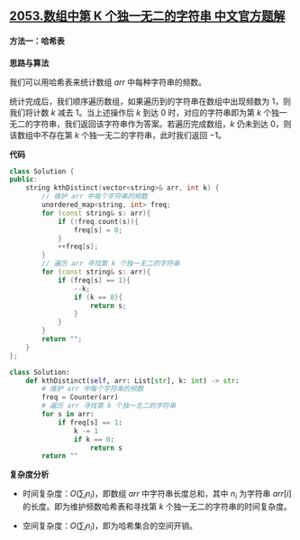 ## [2053.数组中第 K 个独一无二的字符串 中文官方题解](https://leetcode.cn/problems/kth-distinct-string-in-an-array/solutions/100000/zha-zhu-zhi-jian-de-pan-zi-by-leetcode-s-r92u)

#### 方法一：哈希表

**思路与算法**

我们可以用哈希表来统计数组 $\textit{arr}$ 中每种字符串的频数。

统计完成后，我们顺序遍历数组，如果遍历到的字符串在数组中出现频数为 $1$，则我们将计数 $k$ 减去 $1$。当上述操作后 $k$ 到达 $0$ 时，对应的字符串即为第 $k$ 个独一无二的字符串，我们返回该字符串作为答案。若遍历完成数组，$k$ 仍未到达 $0$，则该数组中不存在第 $k$ 个独一无二的字符串，此时我们返回 $-1$。

**代码**

```C++ [sol1-C++]
class Solution {
public:
    string kthDistinct(vector<string>& arr, int k) {
        // 维护 arr 中每个字符串的频数
        unordered_map<string, int> freq;
        for (const string& s: arr){
            if (!freq.count(s)){
                freq[s] = 0;
            }
            ++freq[s];
        }
        // 遍历 arr 寻找第 k 个独一无二的字符串
        for (const string& s: arr){
            if (freq[s] == 1){
                --k;
                if (k == 0){
                    return s;
                }
            }
        }
        return "";
    }
};
```


```Python [sol1-Python3]
class Solution:
    def kthDistinct(self, arr: List[str], k: int) -> str:
        # 维护 arr 中每个字符串的频数
        freq = Counter(arr)
        # 遍历 arr 寻找第 k 个独一无二的字符串
        for s in arr:
            if freq[s] == 1:
                k -= 1
                if k == 0:
                    return s
        return ""
```


**复杂度分析**

- 时间复杂度：$O(\sum_i n_i)$，即数组 $\textit{arr}$ 中字符串长度总和，其中 $n_i$ 为字符串 $\textit{arr}[i]$ 的长度。即为维护频数哈希表和寻找第 $k$ 个独一无二的字符串的时间复杂度。

- 空间复杂度：$O(\sum_i n_i)$，即为哈希集合的空间开销。